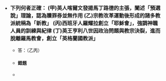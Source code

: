 - ### 下列何者正確： (甲)英人喀爾文發揚馬丁路德的主張，闡述「預選說」理論，認為贖罪券並無作用 (乙)宗教改革運動後形成的諸多教派統稱為「新教」 (丙)西班牙人羅耀拉創立「耶穌 會」，強調神職人員的訓練與紀律 (丁)英王亨利八世因政治問題與教宗決裂，進而脫離羅馬教會，創立「英格蘭國教派」 
	- 答：（乙丙）
	- #### 錯題
	-